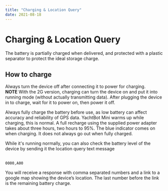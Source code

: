 ```yaml
---
title: "Charging & Location Query"
date: 2021-08-18
---
```

# Charging & Location Query

The battery is partially charged when delivered, and protected with a plastic separator to protect the ideal storage charge.

  

How to charge
-------------

Always turn the device off after connecting it to power for charging. **NOTE** With the 2G version, charging can turn the device on and put it into running mode (without actually transmitting data). After plugging the device in to charge, wait for it to power on, then power it off.

  
Always fully charge the battery before use, as low battery can affect accuracy and reliability of GPS data. YachtBot Mini warms up while charging, this is normal. A full recharge using the supplied power adapter takes about three hours, two hours to 95%. The blue indicator comes on when charging. It does not always go out when fully charged.

  
While it's running normally, you can also check the battery level of the device by sending it the location query text message  
  

```0000,A00```

You will receive a response with comma separated numbers and a link to a google map showing the device’s location. The last number before the link is the remaining battery charge.